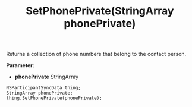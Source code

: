 ﻿---
uid: crmscript_ref_NSParticipantSyncData_SetPhonePrivate
title: SetPhonePrivate(StringArray phonePrivate)
intellisense: NSParticipantSyncData.SetPhonePrivate
keywords: NSParticipantSyncData, GetPhonePrivate
so.topic: reference
---

Returns a collection of phone numbers that belong to the contact person.

**Parameter:** 
 - **phonePrivate** StringArray

```crmscript
NSParticipantSyncData thing;
StringArray phonePrivate;
thing.SetPhonePrivate(phonePrivate);
```

